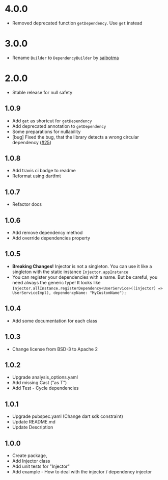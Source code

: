 # 4.0.0
- Removed deprecated function `getDependency`. Use `get` instead

# 3.0.0
- Rename `Builder` to `DependencyBuilder` by [saibotma](https://github.com/tappeddev/injector/pull/37)

# 2.0.0
- Stable release for null safety


## 1.0.9
- Add `get` as shortcut for `getDependency`
- Add deprecated annotation to `getDependency`
- Some preparations for nullability
- [bug] Fixed the bug, that the library detects a wrong circular dependency ([#25][i25])

[i25]: https://github.com/tappeddev/injector/issues/25

## 1.0.8
- Add travis ci badge to readme
- Reformat using dartfmt

## 1.0.7
- Refactor docs

## 1.0.6

- Add remove dependency method
- Add override dependencies property 

## 1.0.5

- **Breaking Changes!** Injector is not a singleton. 
You can use it like a singleton with the static instance ```Injector.appInstance``` 
- You can register your dependencies with a name. But be careful, 
you need always the generic type! It looks like ```Injector.allInstance.registerDependency<UserService>((injector) => UserServiceImpl), dependencyName: "MyCustomName"); ```

## 1.0.4

- Add some documentation for each class


## 1.0.3

- Change license from BSD-3 to Apache 2

## 1.0.2

- Upgrade analysis_options.yaml
- Add missing Cast ("as T")
- Add Test - Cycle dependencies

## 1.0.1

- Upgrade pubspec.yaml (Change dart sdk constraint)
- Update README.md
- Update Description


## 1.0.0

- Create package, 
- Add Injector class
- Add unit tests for "Injector"
- Add example - How to deal with the injector / dependency injector 
